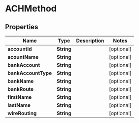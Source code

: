 
# ACHMethod

## Properties
Name | Type | Description | Notes
------------ | ------------- | ------------- | -------------
**accountId** | **String** |  |  [optional]
**acountName** | **String** |  |  [optional]
**bankAccount** | **String** |  |  [optional]
**bankAccountType** | **String** |  |  [optional]
**bankName** | **String** |  |  [optional]
**bankRoute** | **String** |  |  [optional]
**firstName** | **String** |  |  [optional]
**lastName** | **String** |  |  [optional]
**wireRouting** | **String** |  |  [optional]



